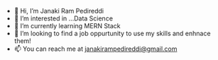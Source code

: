 - 👋 Hi, I’m Janaki Ram Pedireddi
- 👀 I’m interested in ...Data Science
- 🌱 I’m currently learning MERN Stack
- 💞️ I’m looking to find a job oppurtunity to use my skills and enhnace them!
- 📫 You can reach me at janakirampedireddi@gmail.com

<!---
Raam4096/Raam4096 is a ✨ special ✨ repository because its `README.md` (this file) appears on your GitHub profile.
You can click the Preview link to take a look at your changes.
--->
